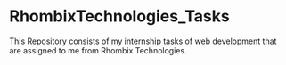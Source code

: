 # RhombixTechnologies_Tasks
This Repository consists of my internship tasks of web development that are assigned to me from Rhombix Technologies.
